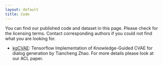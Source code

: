 ```yaml
---
layout: default
title: Code
---
```


You can find our published code and dataset in this page. Please check for the licensing terms. Contact corresponding authors if you could not find what you are looking for.

 * [kgCVAE](https://github.com/snakeztc/NeuralDialog-CVAE): Tensorflow Implementation of Knowledge-Guided CVAE for dialog generation by Tiancheng Zhao. For more details please look at our ACL paper.
